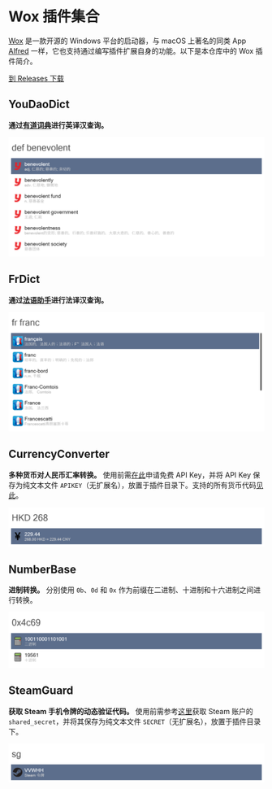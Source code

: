 # Wox 插件集合

[Wox](http://www.wox.one/) 是一款开源的 Windows 平台的启动器，与 macOS 上著名的同类 App [Alfred](https://www.alfredapp.com/) 一样，它也支持通过编写插件扩展自身的功能。以下是本仓库中的 Wox 插件简介。

[到 Releases 下载](https://github.com/JeziL/WoxPlugins/releases/latest)

## YouDaoDict

**通过[有道词典](https://www.youdao.com/)进行英译汉查询。**

![YouDaoDict](.github/img/YouDaoDict.png)

## FrDict

**通过[法语助手](http://www.frdic.com/)进行法译汉查询。**

![FrDict](.github/img/FrDict.png)

## CurrencyConverter

**多种货币对人民币汇率转换。** 使用前需[在此](https://free.currencyconverterapi.com/free-api-key)申请免费 API Key，并将 API Key 保存为纯文本文件 `APIKEY`（无扩展名），放置于插件目录下。支持的所有货币代码[见此](https://github.com/JeziL/WoxPlugins/blob/master/CurrencyConverter/CurrencyConverter.cs#L13)。

![CurrencyConverter](.github/img/CurrencyConverter.png)

## NumberBase

**进制转换。** 分别使用 `0b`、`0d` 和 `0x` 作为前缀在二进制、十进制和十六进制之间进行转换。

![NumberBase](.github/img/NumberBase.png)

## SteamGuard

**获取 Steam 手机令牌的动态验证代码。** 使用前需参考[这里](https://github.com/SteamTimeIdler/stidler/wiki/Getting-your-%27shared_secret%27-code-for-use-with-Auto-Restarter-on-Mobile-Authentication)获取 Steam 账户的 `shared_secret`，并将其保存为纯文本文件 `SECRET`（无扩展名），放置于插件目录下。

![SteamGuard](.github/img/SteamGuard.png)
